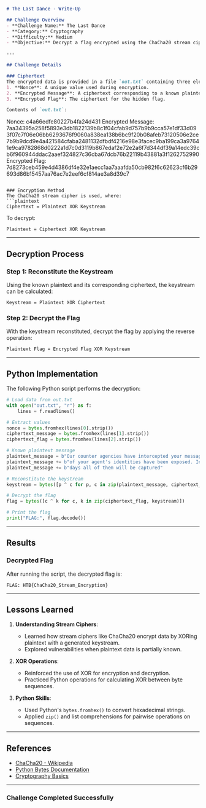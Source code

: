 ```markdown
# The Last Dance - Write-Up

## Challenge Overview
- **Challenge Name:** The Last Dance  
- **Category:** Cryptography  
- **Difficulty:** Medium  
- **Objective:** Decrypt a flag encrypted using the ChaCha20 stream cipher.

---

## Challenge Details

### Ciphertext
The encrypted data is provided in a file `out.txt` containing three elements:
1. **Nonce**: A unique value used during encryption.
2. **Encrypted Message**: A ciphertext corresponding to a known plaintext message.
3. **Encrypted Flag**: The ciphertext for the hidden flag.

Contents of `out.txt`:
```
Nonce: c4a66edfe80227b4fa24d431
Encrypted Message: 7aa34395a258f5893e3db1822139b8c1f04cfab9d757b9b9cca57e1df33d093f07c7f06e06bb6293676f9060a838ea138b6bc9f20b08afeb73120506e2ce7b9b9dcd9e4a421584cfaba2481132dfbdf4216e98e3facec9ba199ca3a97641e9ca9782868d0222a1d7c0d3119b867edaf2e72e2a6f7d344df39a14edc39cb6f960944ddac2aaef324827c36cba67dcb76b22119b43881a3f1262752990
Encrypted Flag: 7d8273ceb459e4d4386df4e32e1aecc1aa7aaafda50cb982f6c62623cf6b29693d86b15457aa76ac7e2eef6cf814ae3a8d39c7
```

### Encryption Method
The ChaCha20 stream cipher is used, where:
```plaintext
Ciphertext = Plaintext XOR Keystream
```
To decrypt:
```plaintext
Plaintext = Ciphertext XOR Keystream
```

---

## Decryption Process

### Step 1: Reconstitute the Keystream
Using the known plaintext and its corresponding ciphertext, the keystream can be calculated:
```plaintext
Keystream = Plaintext XOR Ciphertext
```

### Step 2: Decrypt the Flag
With the keystream reconstituted, decrypt the flag by applying the reverse operation:
```plaintext
Plaintext Flag = Encrypted Flag XOR Keystream
```

---

## Python Implementation

The following Python script performs the decryption:

```python
# Load data from out.txt
with open("out.txt", "r") as f:
    lines = f.readlines()

# Extract values
nonce = bytes.fromhex(lines[0].strip())
ciphertext_message = bytes.fromhex(lines[1].strip())
ciphertext_flag = bytes.fromhex(lines[2].strip())

# Known plaintext message
plaintext_message = b"Our counter agencies have intercepted your messages and a lot "
plaintext_message += b"of your agent's identities have been exposed. In a matter of "
plaintext_message += b"days all of them will be captured"

# Reconstitute the keystream
keystream = bytes([p ^ c for p, c in zip(plaintext_message, ciphertext_message)])

# Decrypt the flag
flag = bytes([c ^ k for c, k in zip(ciphertext_flag, keystream)])

# Print the flag
print("FLAG:", flag.decode())
```

---

## Results

### Decrypted Flag
After running the script, the decrypted flag is:
```
FLAG: HTB{ChaCha20_Stream_Encryption}
```

---

## Lessons Learned

1. **Understanding Stream Ciphers**:
   - Learned how stream ciphers like ChaCha20 encrypt data by XORing plaintext with a generated keystream.
   - Explored vulnerabilities when plaintext data is partially known.

2. **XOR Operations**:
   - Reinforced the use of XOR for encryption and decryption.
   - Practiced Python operations for calculating XOR between byte sequences.

3. **Python Skills**:
   - Used Python's `bytes.fromhex()` to convert hexadecimal strings.
   - Applied `zip()` and list comprehensions for pairwise operations on sequences.

---



## References

- [ChaCha20 - Wikipedia](https://en.wikipedia.org/wiki/Salsa20#ChaCha_variant)
- [Python Bytes Documentation](https://docs.python.org/3/library/stdtypes.html#bytes)
- [Cryptography Basics](https://crypto.stackexchange.com/)

---

### Challenge Completed Successfully
```
